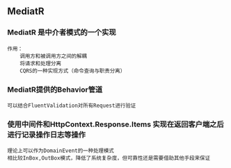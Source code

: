 ﻿## MediatR

### MediatR 是中介者模式的一个实现
	作用：
		调用方和被调用方之间的解耦
		将请求和处理分离
		CQRS的一种实现方式（命令查询与职责分离）


### MediatR提供的Behavior管道
	可以结合FluentValidation对所有Request进行验证

### 使用中间件和HttpContext.Response.Items 实现在返回客户端之后进行记录操作日志等操作
	理论上可以作为DomainEvent的一种处理模式
	相比较InBox,OutBox模式，降低了系统复杂度，但可靠性还是需要借助其他手段来保证

